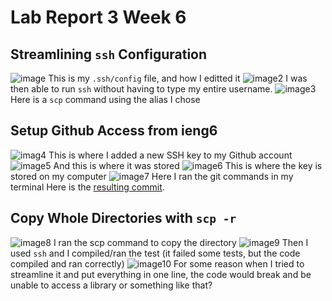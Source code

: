 # Lab Report 3 Week 6
## Streamlining `ssh` Configuration
![image](https://cdn.discordapp.com/attachments/808427673960972298/973052875083231282/unknown.png)
This is my `.ssh/config` file, and how I editted it
![image2](https://cdn.discordapp.com/attachments/808427673960972298/973052944763199548/unknown.png) 
I was then able to run `ssh` without having to type my entire username. 
![image3](https://cdn.discordapp.com/attachments/808427673960972298/973056448877719553/unknown.png) 
Here is a `scp` command using the alias I chose

## Setup Github Access from ieng6
![imag4](https://cdn.discordapp.com/attachments/808427673960972298/973059724163571732/unknown.png) 
This is where I added a new SSH key to my Github account
![image5](https://cdn.discordapp.com/attachments/808427673960972298/973059814668255302/unknown.png) 
And this is where it was stored
![image6](https://cdn.discordapp.com/attachments/808427673960972298/973061259194937374/unknown.png) 
This is where the key is stored on my computer
![image7](https://cdn.discordapp.com/attachments/808427673960972298/973063826683617300/unknown.png) 
Here I ran the git commands in my terminal
Here is the [resulting commit](https://github.com/lilian-kong/markdown-parser/commit/ec9bed62b665910dac6b84b662308a971657f8a3).

## Copy Whole Directories with `scp -r`
![image8](https://cdn.discordapp.com/attachments/808427673960972298/973066265348419624/unknown.png) 
I ran the scp command to copy the directory
![image9](https://cdn.discordapp.com/attachments/808427673960972298/973066330666323999/unknown.png) 
Then I used `ssh` and I compiled/ran the test (it failed some tests, but the code compiled and ran correctly)
![image10](https://cdn.discordapp.com/attachments/808427673960972298/973071178497413140/unknown.png) 
For some reason when I tried to streamline it and put everything in one line, the code would break and be unable to access a library or something like that?
